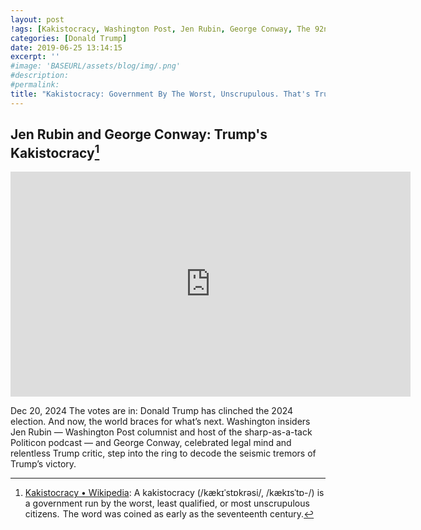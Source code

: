 ```yaml
---
layout: post
!ags: [Kakistocracy, Washington Post, Jen Rubin, George Conway, The 92nd Street Y New York, politics]
categories: [Donald Trump]
date: 2019-06-25 13:14:15
excerpt: ''
#image: 'BASEURL/assets/blog/img/.png'
#description:
#permalink:
title: "Kakistocracy: Government By The Worst, Unscrupulous. That's Trump's Cabinet"
---
```



## Jen Rubin and George Conway: Trump's Kakistocracy[^11]

<iframe width="640" height="360" src="https://www.youtube.com/embed/-b5RSDj-7tk" title="Jen Rubin and George Conway: Trump&#39;s Kakistocracy" frameborder="0" allow="accelerometer; autoplay; clipboard-write; encrypted-media; gyroscope; picture-in-picture; web-share" referrerpolicy="strict-origin-when-cross-origin" allowfullscreen></iframe>

Dec 20, 2024
The votes are in: Donald Trump has clinched the 2024 election. And now, the world braces for what’s next. Washington insiders Jen Rubin — Washington Post columnist and host of the sharp-as-a-tack Politicon podcast — and George Conway, celebrated legal mind and relentless Trump critic, step into the ring to decode the seismic tremors of Trump’s victory.

[^11]: [Kakistocracy • Wikipedia](https://en.wikipedia.org/wiki/Kakistocracy?wprov=sfla1): A kakistocracy (/kækɪˈstɒkrəsi/, /kækɪsˈtɒ-/) is a government run by the worst, least qualified, or most unscrupulous citizens.  The word was coined as early as the seventeenth century.

